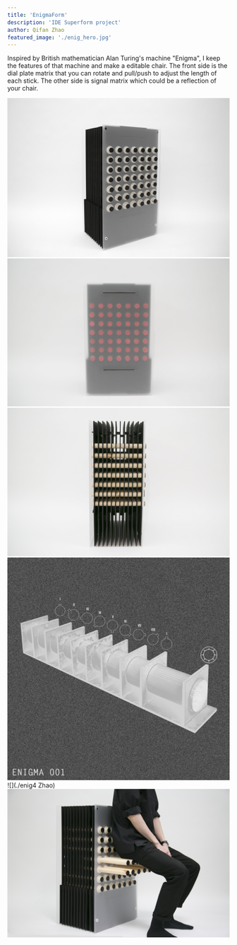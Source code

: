 ```yaml
---
title: 'EnigmaForm'
description: 'IDE Superform project'
author: Qifan Zhao
featured_image: './enig_hero.jpg'
---
```


Inspired by British mathematician Alan Turing's machine "Enigma", I keep the features of that machine and make a editable chair. The front side is the dial plate matrix that you can rotate and pull/push to adjust the length of each stick. The other side is signal matrix which could be a reflection of your chair.

![](./enig_hero.jpg)
![](./enig1.jpg)
![](./enig2.jpg)
![](./enig3.jpg)
![](./enig4 Zhao)
![](./enig5.jpg)
